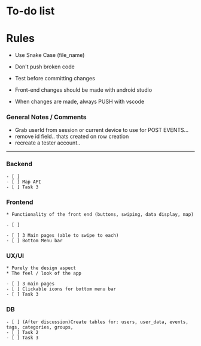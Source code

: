 # To-do list


# Rules

- Use Snake Case (file_name)

- Don't push broken code
- Test before committing changes

- Front-end changes should be made with android studio
- When changes are made, always PUSH with vscode


### General Notes / Comments

- Grab userId from session or current device to use for POST EVENTS...
- remove id field.. thats created on row creation
- recreate a tester account..


---
### Backend

    - [ ] 
    - [ ] Map API
    - [ ] Task 3

### Frontend
    * Functionality of the front end (buttons, swiping, data display, map)

    - [ ] 

    - [ ] 3 Main pages (able to swipe to each)
    - [ ] Bottom Menu bar 

### UX/UI
    * Purely the design aspect
    * The feel / look of the app

    - [ ] 3 main pages
    - [ ] Clickable icons for bottom menu bar
    - [ ] Task 3

### DB

    - [ ] (After discussion)Create tables for: users, user_data, events, tags, categories, groups, 
    - [ ] Task 2
    - [ ] Task 3


